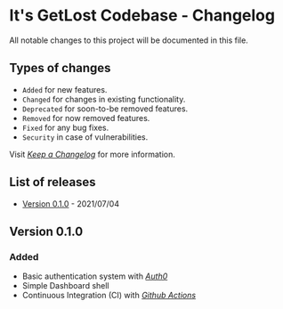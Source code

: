 # It's GetLost Codebase - Changelog

All notable changes to this project will be documented in this file.

## Types of changes

- `Added` for new features.
- `Changed` for changes in existing functionality.
- `Deprecated` for soon-to-be removed features.
- `Removed` for now removed features.
- `Fixed` for any bug fixes.
- `Security` in case of vulnerabilities.

Visit _[Keep a Changelog][changelog]_ for more information.

## List of releases

- [Version 0.1.0](#v0.1.0) - 2021/07/04

## Version 0.1.0 <a name="v0.1.0"></a>

### Added

- Basic authentication system with [_Auth0_][auth0]
- Simple Dashboard shell
- Continuous Integration (CI) with [_Github Actions_][github-actions]

<!-- Links -->

[changelog]: https://keepachangelog.com/en/1.1.0/
[github-actions]: https://docs.github.com/en/actions
[auth0]: https://auth0.com
